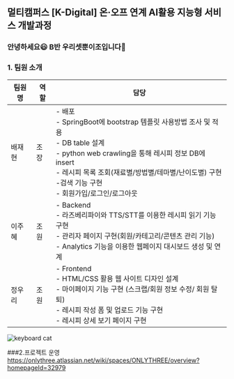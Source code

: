 ## 멀티캠퍼스 [K-Digital] 온·오프 연계 AI활용 지능형 서비스 개발과정
### 안녕하세요&#128515; B반 우리셋뿐이조입니다&#128588;

### 1. 팀원 소개
팀원명 | 역할 | 담당
--- | --- | ---
배재현 | 조장 | - 배포</br> - SpringBoot에 bootstrap 템플릿 사용방법 조사 및 적용</br> - DB table 설계</br> - python web crawling을 통해 레시피 정보 DB에 insert</br> - 레시피 목록 조회(재료별/방법별/테마별/난이도별) 구현</br> -검색 기능 구현</br>- 회원가입/로그인/로그아웃
이주혜 | 조원 | - Backend</br> - 라즈베리파이와 TTS/STT를 이용한 레시피 읽기 기능 구현</br> - 관리자 페이지 구현(회원/카테고리/콘텐츠 관리 기능)</br> - Analytics 기능을 이용한 웹페이지 대시보드 생성 및 연계
정우리 | 조원 | - Frontend</br> - HTML/CSS 활용 웹 사이트 디자인 설계</br> - 마이페이지 기능 구현 (스크랩/회원 정보 수정/ 회원 탈퇴)</br> - 레시피 작성 폼 및 업로드 기능 구현</br> - 레시피 상세 보기 페이지 구현 

![keyboard cat](https://media.giphy.com/media/LHZyixOnHwDDy/giphy.gif)

###2.프로젝트 운영
https://onlythree.atlassian.net/wiki/spaces/ONLYTHREE/overview?homepageId=32979
